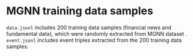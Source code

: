 # MGNN training data samples

`data.jsonl` includes 200 training data samples (financial news and fundamental data), which were randomly extracted from MGNN dataset .
<br/>
`event.jsonl` includes event triples extracted from the 200 training data samples.
